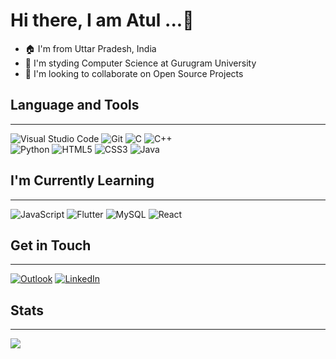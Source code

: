 # Hi there, I am **Atul ...👋**

- 🏠 I'm from Uttar Pradesh, India
- 🏫 I'm styding Computer Science at Gurugram University
- 👯 I'm looking to collaborate on Open Source Projects

## Language and Tools

---

![Visual Studio Code](https://img.shields.io/badge/Visual%20Studio%20Code-0078d7.svg?style=for-the-badge&logo=visual-studio-code&logoColor=white)
![Git](https://img.shields.io/badge/git-%23F05033.svg?style=for-the-badge&logo=git&logoColor=white)
![C](https://img.shields.io/badge/c-%2300599C.svg?style=for-the-badge&logo=c&logoColor=white)
![C++](https://img.shields.io/badge/c++-%2300599C.svg?style=for-the-badge&logo=c%2B%2B&logoColor=white) <br>
![Python](https://img.shields.io/badge/python-3670A0?style=for-the-badge&logo=python&logoColor=ffdd54)
![HTML5](https://img.shields.io/badge/html5-%23E34F26.svg?style=for-the-badge&logo=html5&logoColor=white)
![CSS3](https://img.shields.io/badge/css3-%231572B6.svg?style=for-the-badge&logo=css3&logoColor=white)
![Java](https://img.shields.io/badge/java-%23ED8B00.svg?style=for-the-badge&logo=java&logoColor=white)

## I'm Currently Learning

---

![JavaScript](https://img.shields.io/badge/javascript-%23323330.svg?style=for-the-badge&logo=javascript&logoColor=%23F7DF1E)
![Flutter](https://img.shields.io/badge/Flutter-%2302569B.svg?style=for-the-badge&logo=Flutter&logoColor=white)
![MySQL](https://img.shields.io/badge/mysql-%2300f.svg?style=for-the-badge&logo=mysql&logoColor=white)
![React](https://img.shields.io/badge/react-%2320232a.svg?style=for-the-badge&logo=react&logoColor=%2361DAFB)

## Get in Touch

---

[![Outlook](https://img.shields.io/badge/Microsoft_Outlook-0078D4?style=for-the-badge&logo=microsoft-outlook&logoColor=white)](mailto:atulsingh6839@outlook.com)
[![LinkedIn](https://img.shields.io/badge/linkedin-%230077B5.svg?style=for-the-badge&logo=linkedin&logoColor=white)](https://linkedin.com/in/atulsingh14) <br>

## Stats

---

<img align="left" src="https://github-readme-stats.vercel.app/api?username=atulsingh14&show_icons=true&theme=transparent&show_icons=true&count_private=true&border_radius=50px">
<!-- <img align="right" src="https://github-readme-stats.vercel.app/api/top-langs/?username=atulsingh14&layout=compact&border_radius=50px&hide_progress=false&theme=transparent"> -->
